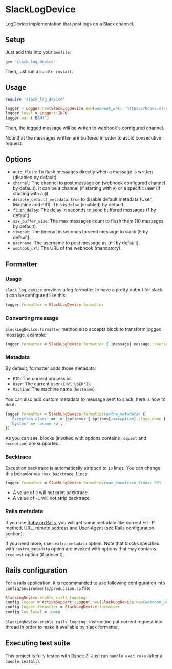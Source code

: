 # SlackLogDevice

LogDevice implementation that post logs on a Slack channel.

## Setup

Just add this into your `Gemfile`:

```ruby
gem 'slack_log_device'
```

Then, just run a `bundle install`.

## Usage

```ruby
require 'slack_log_device'

logger = Logger.new(SlackLogDevice.new(webhook_url: 'https://hooks.slack.com/services/...', username: 'MyApp'))
logger.level = Logger::INFO
logger.warn('BAM!')
```

Then, the logged message will be writen to webhook's configured channel.

Note that the messages written are buffered in order to avoid consecutive
request.

## Options

- `auto_flush`: To flush messages directly when a message is written (disabled
by default).
- `channel`: The channel to post message on (webhook configured channel by
default). It can be a channel (if starting with `#`) or a specific user (if
starting with a `@`).
- `disable_default_metadata`: `true` to disable default metadata (User,
  Machine and PID). This is `false` (enabled) by default.
- `flush_delay`: The delay in seconds to send buffered messages (1 by
  default).
- `max_buffer_size`: The max messages count to flush them (10 messages by
default).
- `timeout`: The timeout in seconds to send message to slack (5 by default).
- `username`: The username to post message as (nil by default).
- `webhook_url`: The URL of the webhook (mandatory).

## Formatter

### Usage

`slack_log_device` provides a log formatter to have a pretty output for slack.
It can be configured like this:

```ruby
logger.formatter = SlackLogDevice.formatter
```

### Converting message

`SlackLogDevice.formatter` method also accepts block to transform logged
message, example:

```ruby
logger.formatter = SlackLogDevice.formatter { |message| message.reverse }
```

### Metadata

By default, formatter adds those metadata:

- `PID`: The current process id.
- `User`: The current user (`ENV['USER']`).
- `Machine`: The machine name (`hostname`).

You can also add custom metadata to message sent to slack, here is how to do
it:

```ruby
logger.formatter = SlackLogDevice.formatter(extra_metadata: {
  'Exception class' => -> (options) { options[:exception].class.name },
  'System' => `uname -a`,
})
```

As you can see, blocks (invoked with options contains `request` and
`exception`) are supported.

### Backtrace

Exception backtrace is automatically stripped to `10` lines. You can change
this behavior via `:max_backtrace_lines`:

```ruby
logger.formatter = SlackLogDevice.formatter(max_backtrace_lines: 50)
```

- A value of `0` will not print backtrace.
- A value of `-1` will not strip backtrace.

### Rails metadata

If you use [Ruby on Rails](http://rubyonrails.org/), you will get some
metadata like current HTTP method, URL, remote address and User-Agent (see
Rails configuration section).

If you need more, use `:extra_metadata` option. Note that blocks specified
with `:extra_metadata` option are invoked with options that may contains
`:request` option (if present).

## Rails configuration

For a rails application, it is recommanded to use following configuration into
`config/environments/production.rb` file:

```ruby
SlackLogDevice.enable_rails_logging!
config.logger = ActiveSupport::Logger.new(SlackLogDevice.new(webhook_url: 'https://hooks.slack.com/services/...', username: 'MyRailsApp'))
config.logger.formatter = SlackLogDevice.formatter
config.log_level = :warn
```

`SlackLogDevice.enable_rails_logging!` instruction put current request into
thread in order to make it available by slack formatter.

## Executing test suite

This project is fully tested with [Rspec 3](http://github.com/rspec/rspec).
Just run `bundle exec rake` (after a `bundle install`).
